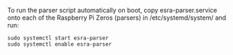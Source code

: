 To run the parser script automatically on boot, copy esra-parser.service onto each of the Raspberry Pi Zeros (parsers) in /etc/systemd/system/ and run:

```
sudo systemctl start esra-parser
sudo systemctl enable esra-parser
```
